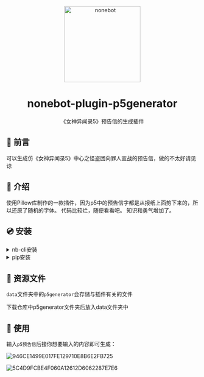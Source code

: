 <p align="center">
  <a href="https://v2.nonebot.dev/"><img src="https://v2.nonebot.dev/logo.png" width="200" height="200" alt="nonebot"></a>
</p>

<div align="center">

# nonebot-plugin-p5generator

《女神异闻录5》预告信的生成插件

</div>

## 💬 前言

可以生成仿《女神异闻录5》中心之怪盗团向罪人宣战的预告信，做的不太好请见谅

## 📖 介绍

使用Pillow库制作的一款插件，因为p5中的预告信字都是从报纸上面剪下来的，所以还原了随机的字体。
代码比较烂，随便看看吧。
知识和勇气增加了。

## 💿 安装

<details>
<summary>nb-cli安装</summary>
在 nonebot2 项目的根目录下打开命令行, 输入以下指令即可安装

   nb plugin install nonebot-plugin-p5generator

</details>

<details>
<summary>pip安装</summary>
  
    pip install nonebot-plugin-p5generator

</details>

## 🍰 资源文件

`data`文件夹中的`p5generator`会存储与插件有关的文件

下载仓库中p5generator文件夹后放入data文件夹中

## 🎉 使用

输入`p5预告信`后接你想要输入的内容即可生成：

![946CE1499E017FE129710E8B6E2FB725](https://github.com/xi-yue-233/nonebot-plugin-p5generator/assets/58218656/0a19bacc-bde4-4693-93e7-83678bde4835)

![5C4D9FCBE4F060A12612D6062287E7E6](https://github.com/xi-yue-233/nonebot-plugin-p5generator/assets/58218656/4aade3a7-34a0-4e81-96ea-612146b76808)
